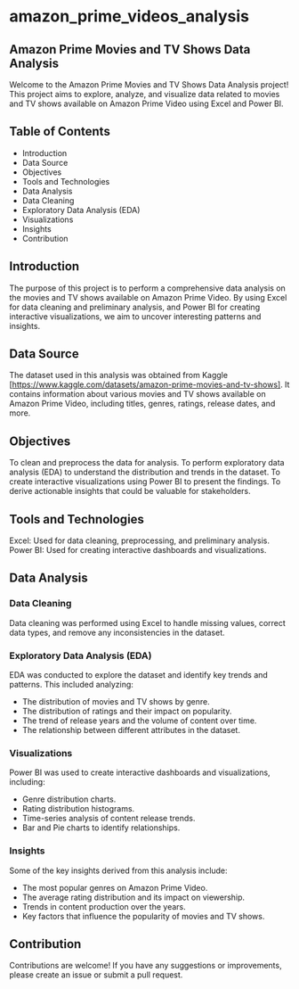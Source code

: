 # amazon_prime_videos_analysis
## Amazon Prime Movies and TV Shows Data Analysis
Welcome to the Amazon Prime Movies and TV Shows Data Analysis project! This project aims to explore, analyze, and visualize data related to movies and TV shows available on Amazon Prime Video using Excel and Power BI.

## Table of Contents
- Introduction
- Data Source
- Objectives
- Tools and Technologies
- Data Analysis
- Data Cleaning
- Exploratory Data Analysis (EDA)
- Visualizations
- Insights
- Contribution

## Introduction
The purpose of this project is to perform a comprehensive data analysis on the movies and TV shows available on Amazon Prime Video. By using Excel for data cleaning and preliminary analysis, and Power BI for creating interactive visualizations, we aim to uncover interesting patterns and insights.

## Data Source
The dataset used in this analysis was obtained from Kaggle [https://www.kaggle.com/datasets/amazon-prime-movies-and-tv-shows]. It contains information about various movies and TV shows available on Amazon Prime Video, including titles, genres, ratings, release dates, and more.

## Objectives
To clean and preprocess the data for analysis. To perform exploratory data analysis (EDA) to understand the distribution and trends in the dataset. To create interactive visualizations using Power BI to present the findings. To derive actionable insights that could be valuable for stakeholders.

## Tools and Technologies
Excel: Used for data cleaning, preprocessing, and preliminary analysis. Power BI: Used for creating interactive dashboards and visualizations.

## Data Analysis
### Data Cleaning
Data cleaning was performed using Excel to handle missing values, correct data types, and remove any inconsistencies in the dataset.

### Exploratory Data Analysis (EDA)
EDA was conducted to explore the dataset and identify key trends and patterns. This included analyzing:

- The distribution of movies and TV shows by genre. 
- The distribution of ratings and their impact on popularity.
- The trend of release years and the volume of content over time.
- The relationship between different attributes in the dataset.

### Visualizations
Power BI was used to create interactive dashboards and visualizations, including:

- Genre distribution charts.
- Rating distribution histograms.
- Time-series analysis of content release trends.
- Bar and Pie charts to identify relationships.

### Insights
Some of the key insights derived from this analysis include:

- The most popular genres on Amazon Prime Video.
- The average rating distribution and its impact on viewership.
- Trends in content production over the years.
- Key factors that influence the popularity of movies and TV shows.

## Contribution
Contributions are welcome! If you have any suggestions or improvements, please create an issue or submit a pull request.
